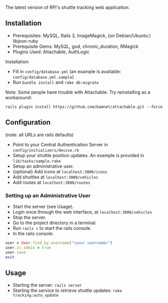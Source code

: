 The latest version of RPI's shuttle tracking web application.

## Installation

* Prerequisites: MySQL, Rails 3, ImageMagick, (on Debian/Ubuntu:) libjson-ruby
* Prerequisite Gems: MySQL, god, chronic_duration, RMagick
* Plugins Used: Attachable, AuthLogic

Installation:

* Fill in `config/database.yml` (an example is available: `config/database.yml.sample`)
* Run `bundle install` and `rake db:migrate`

Note: Some people have trouble with Attachable.  Try reinstalling as a workaround:

`rails plugin install https://github.com/bamnet/attachable.git --force`

## Configuration

(note: all URLs are rails defaults)

* Point to your Central Authentication Server in `config/initializers/devise.rb`
* Setup your shuttle position updates.  An example is provided in `lib/tasks/sample.rake`
* Setup an administrative user.
* (optional) Add icons at `localhost:3000/icons`
* Add shuttles at `localhost:3000/vehicles`
* Add routes at `localhost:3000/routes`

### Setting up an Administrative User

* Start the server (see Usage).
* Login once through the web interface, at `localhost:3000/vehicles`
* Stop the server.
* Go to the project directory in a terminal.
* Run `rails c` to start the rails console.
* In the rails console:

```ruby
user = User.find_by_username("<your username>")
user.is_admin = true
user.save
exit
```

## Usage

* Starting the server: `rails server`
* Starting the service to retrieve shuttle updates: `rake tracking:auto_update`
